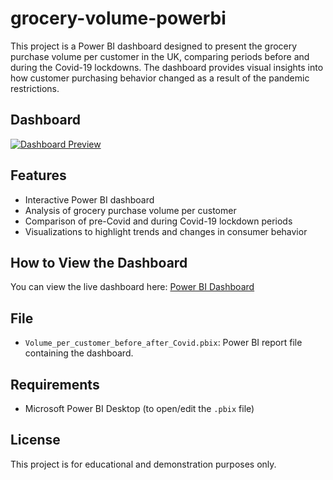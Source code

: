 # grocery-volume-powerbi

This project is a Power BI dashboard designed to present the grocery purchase volume per customer in the UK, comparing periods before and during the Covid-19 lockdowns. The dashboard provides visual insights into how customer purchasing behavior changed as a result of the pandemic restrictions.

## Dashboard

[![Dashboard Preview](https://github.com/user-attachments/assets/03084f38-ea67-49f3-b0ce-eb92028f1928)](http://bit.ly/4jIYq1j)

## Features
- Interactive Power BI dashboard
- Analysis of grocery purchase volume per customer
- Comparison of pre-Covid and during Covid-19 lockdown periods
- Visualizations to highlight trends and changes in consumer behavior

## How to View the Dashboard
You can view the live dashboard here: [Power BI Dashboard](http://bit.ly/4jIYq1j)

## File
- `Volume_per_customer_before_after_Covid.pbix`: Power BI report file containing the dashboard.

## Requirements
- Microsoft Power BI Desktop (to open/edit the `.pbix` file)

## License
This project is for educational and demonstration purposes only.
